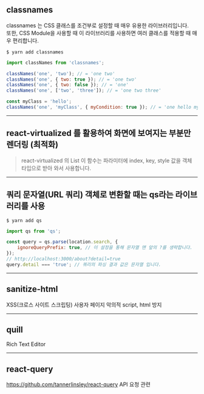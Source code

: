 
## classnames  
classnames 는 CSS 클래스를 조건부로 설정할 때 매우 유용한 라이브러리입니다.  
또한, CSS Module을 사용할 때 이 라이브러리를 사용하면 여러 클래스를 적용할 때 매우 편리합니다.  
```
$ yarn add classnames
```
```javascript
import classNames from 'classnames';

classNames('one', 'two'); // = 'one two'
classNames('one', { two: true }); // = 'one two'
classNames('one', { two: false }); // = 'one'
classNames('one', ['two', 'three']); // = 'one two three'

const myClass = 'hello';
classNames('one', 'myClass', { myCondition: true }); // = 'one hello myCondition'
```


-----


## react-virtualized 를 활용하여 화면에 보여지는 부분만 렌더링 (최적화)  
> react-virtualized 의 List 이 함수는 파라미터에 index, key, style 값을 객체 타입으로 받아 와서 사용합니다.


-----


## 쿼리 문자열(URL 쿼리) 객체로 변환할 때는 qs라는 라이브러리를 사용  
```
$ yarn add qs
```
```javascript
import qs from 'qs';

const query = qs.parse(location.search, {
	ignoreQueryPrefix: true, // 이 설정을 통해 문자열 맨 앞의 ?를 생략합니다.
});
// http://localhost:3000/about?detail=true
query.detail === 'true'; // 쿼리의 파싱 결과 값은 문자열 입니다.
```


-----


## sanitize-html
XSS(크로스 사이트 스크립팅) 사용자 페이지 악의적 script, html 방지  


-----


## quill  
Rich Text Editor  


-----


## react-query
https://github.com/tannerlinsley/react-query
API 요청 관련  
